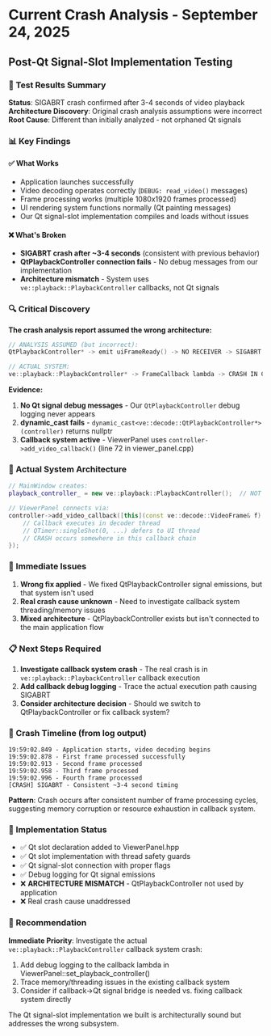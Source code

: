 # Current Crash Analysis - September 24, 2025
## Post-Qt Signal-Slot Implementation Testing

### 🎯 Test Results Summary
**Status**: SIGABRT crash confirmed after 3-4 seconds of video playback  
**Architecture Discovery**: Original crash analysis assumptions were incorrect  
**Root Cause**: Different than initially analyzed - not orphaned Qt signals  

### 📊 Key Findings

#### ✅ What Works
- Application launches successfully
- Video decoding operates correctly (`DEBUG: read_video()` messages)
- Frame processing works (multiple 1080x1920 frames processed)
- UI rendering system functions normally (Qt painting messages)
- Our Qt signal-slot implementation compiles and loads without issues

#### ❌ What's Broken
- **SIGABRT crash after ~3-4 seconds** (consistent with previous behavior)
- **QtPlaybackController connection fails** - No debug messages from our implementation
- **Architecture mismatch** - System uses `ve::playback::PlaybackController` callbacks, not Qt signals

### 🔍 Critical Discovery

**The crash analysis report assumed the wrong architecture:**

```cpp
// ANALYSIS ASSUMED (but incorrect):
QtPlaybackController* -> emit uiFrameReady() -> NO RECEIVER -> SIGABRT

// ACTUAL SYSTEM:
ve::playback::PlaybackController* -> FrameCallback lambda -> CRASH IN CALLBACK SYSTEM
```

**Evidence:**
1. **No Qt signal debug messages** - Our `QtPlaybackController` debug logging never appears
2. **dynamic_cast fails** - `dynamic_cast<ve::decode::QtPlaybackController*>(controller)` returns nullptr
3. **Callback system active** - ViewerPanel uses `controller->add_video_callback()` (line 72 in viewer_panel.cpp)

### 📝 Actual System Architecture

```cpp
// MainWindow creates:
playback_controller_ = new ve::playback::PlaybackController();  // NOT QtPlaybackController

// ViewerPanel connects via:
controller->add_video_callback([this](const ve::decode::VideoFrame& f) {
    // Callback executes in decoder thread
    // QTimer::singleShot(0, ...) defers to UI thread
    // CRASH occurs somewhere in this callback chain
});
```

### 🚨 Immediate Issues

1. **Wrong fix applied** - We fixed QtPlaybackController signal emissions, but that system isn't used
2. **Real crash cause unknown** - Need to investigate callback system threading/memory issues
3. **Mixed architecture** - QtPlaybackController exists but isn't connected to the main application flow

### 📋 Next Steps Required

1. **Investigate callback system crash** - The real crash is in `ve::playback::PlaybackController` callback execution
2. **Add callback debug logging** - Trace the actual execution path causing SIGABRT
3. **Consider architecture decision** - Should we switch to QtPlaybackController or fix callback system?

### 🔬 Crash Timeline (from log output)

```
19:59:02.849 - Application starts, video decoding begins
19:59:02.878 - First frame processed successfully
19:59:02.913 - Second frame processed
19:59:02.958 - Third frame processed 
19:59:02.996 - Fourth frame processed
[CRASH] SIGABRT - Consistent ~3-4 second timing
```

**Pattern**: Crash occurs after consistent number of frame processing cycles, suggesting memory corruption or resource exhaustion in callback system.

### 📄 Implementation Status

- ✅ Qt slot declaration added to ViewerPanel.hpp
- ✅ Qt slot implementation with thread safety guards
- ✅ Qt signal-slot connection with proper flags
- ✅ Debug logging for Qt signal emissions
- ❌ **ARCHITECTURE MISMATCH** - QtPlaybackController not used by application
- ❌ Real crash cause unaddressed

### 🎯 Recommendation

**Immediate Priority**: Investigate the actual `ve::playback::PlaybackController` callback system crash:

1. Add debug logging to the callback lambda in ViewerPanel::set_playback_controller()
2. Trace memory/threading issues in the existing callback system
3. Consider if callback->Qt signal bridge is needed vs. fixing callback system directly

The Qt signal-slot implementation we built is architecturally sound but addresses the wrong subsystem.